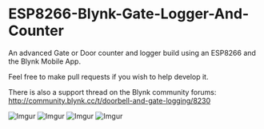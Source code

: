 # ESP8266-Blynk-Gate-Logger-And-Counter
An advanced Gate or Door counter and logger build using an ESP8266 and the Blynk Mobile App.

Feel free to make pull requests if you wish to help develop it.

There is also a support thread on the Blynk community forums: http://community.blynk.cc/t/doorbell-and-gate-logging/8230

![Imgur](http://community.blynk.cc/uploads/default/optimized/2X/2/2c0c7e542e70dec474cb08cf51e040bf5ade5d6c_1_277x500.PNG)
![Imgur](http://community.blynk.cc/uploads/default/optimized/2X/3/37cd5da3905e75144c73c8692f2327e7c1bc628c_1_277x500.PNG)
![Imgur](http://community.blynk.cc/uploads/default/optimized/2X/1/15dd22b453c50c8ddf93c177932db5b6a8f9ecb9_1_276x500.PNG)
![Imgur](http://community.blynk.cc/uploads/default/optimized/2X/2/2f9c20ef293d2746c0e17167b2cc0655c845a013_1_276x500.PNG)

